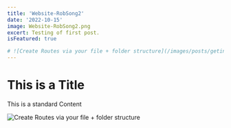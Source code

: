 ```yaml
---
title: 'Website-RobSong2'
date: '2022-10-15'
image: Website-RobSong2.png
excert: Testing of first post.
isFeatured: true

# ![Create Routes via your file + folder structure](/images/posts/geting-started/getting-started-nextjs.png)
---
```

# This is a Title
This is a standard Content

![Create Routes via your file + folder structure](Website-RobSong2.png)